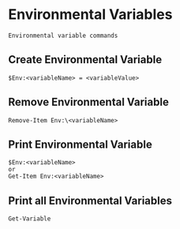 # Environmental Variables

    Environmental variable commands
    
## Create Environmental Variable

    $Env:<variableName> = <variableValue>
    
## Remove Environmental Variable

    Remove-Item Env:\<variableName>
    
## Print Environmental Variable
    
    $Env:<variableName>
    or 
    Get-Item Env:<variableName>
    
## Print all Environmental Variables

    Get-Variable
